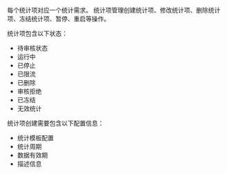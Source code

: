 每个统计项对应一个统计需求。
统计项管理创建统计项、修改统计项、删除统计项、冻结统计项、暂停、重启等操作。

统计项包含以下状态：

+ 待审核状态
+ 运行中
+ 已停止
+ 已限流
+ 已删除
+ 审核拒绝
+ 已冻结
+ 无效统计

统计项创建需要包含以下配置信息：

+ 统计模板配置
+ 统计周期
+ 数据有效期
+ 描述信息




